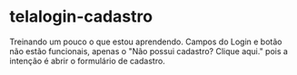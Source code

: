 # telalogin-cadastro
Treinando um pouco o que estou aprendendo. Campos do Login e botão não estão funcionais, apenas o "Não possui cadastro? Clique aqui." pois a intenção é abrir o formulário de cadastro.
